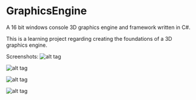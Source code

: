 # GraphicsEngine
A 16 bit windows console 3D graphics engine and framework written in C#.

This is a learning project regarding creating the foundations of a 3D graphics engine.

Screenshots:
![alt tag](http://i.imgur.com/ScSQBY8.png)

![alt tag](http://i.imgur.com/UKBWv02.png)

![alt tag](http://i.imgur.com/JYhHDZI.png)

![alt tag](http://i.imgur.com/9IdgJmj.png)
